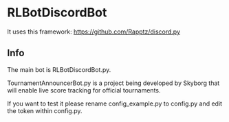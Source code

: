 # RLBotDiscordBot
It uses this framework:
https://github.com/Rapptz/discord.py

## Info

The main bot is RLBotDiscordBot.py.

TournamentAnnouncerBot.py is a project being developed by Skyborg that will enable live score tracking for official tournaments.

If you want to test it please rename config_example.py to config.py and edit the token within config.py.
